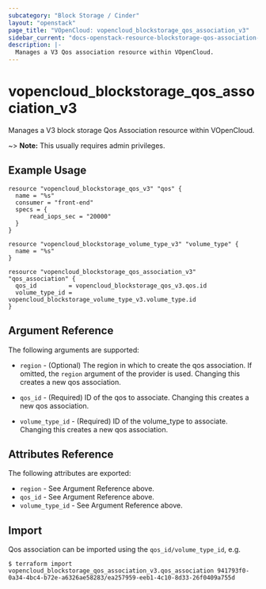 ```yaml
---
subcategory: "Block Storage / Cinder"
layout: "openstack"
page_title: "VOpenCloud: vopencloud_blockstorage_qos_association_v3"
sidebar_current: "docs-openstack-resource-blockstorage-qos-association-v3"
description: |-
  Manages a V3 Qos association resource within VOpenCloud.
---
```


# vopencloud\_blockstorage\_qos\_association\_v3

Manages a V3 block storage Qos Association resource within VOpenCloud.

~> **Note:** This usually requires admin privileges.


## Example Usage

```hcl
resource "vopencloud_blockstorage_qos_v3" "qos" {
  name = "%s"
  consumer = "front-end"
  specs = {
	  read_iops_sec = "20000"
  }
}

resource "vopencloud_blockstorage_volume_type_v3" "volume_type" {
  name = "%s"
}

resource "vopencloud_blockstorage_qos_association_v3" "qos_association" {
  qos_id         = vopencloud_blockstorage_qos_v3.qos.id
  volume_type_id = vopencloud_blockstorage_volume_type_v3.volume_type.id
}

```

## Argument Reference

The following arguments are supported:

* `region` - (Optional) The region in which to create the qos association.
    If omitted, the `region` argument of the provider is used. Changing
    this creates a new qos association.

* `qos_id` - (Required) ID of the qos to associate. Changing this creates
    a new qos association.

* `volume_type_id` - (Required) ID of the volume_type to associate.
    Changing this creates a new qos association.

## Attributes Reference

The following attributes are exported:

* `region` - See Argument Reference above.
* `qos_id` - See Argument Reference above.
* `volume_type_id` - See Argument Reference above.

## Import

Qos association can be imported using the `qos_id/volume_type_id`, e.g.

```
$ terraform import vopencloud_blockstorage_qos_association_v3.qos_association 941793f0-0a34-4bc4-b72e-a6326ae58283/ea257959-eeb1-4c10-8d33-26f0409a755d
```
